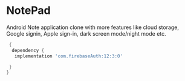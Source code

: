 # NotePad
Android Note application clone with more features like cloud storage, Google signin, Apple sign-in, dark screen mode/night mode etc.

```gradle
 {
  dependency {
   implementation 'com.firebaseAuth:12:3:0'

 }
}

```
